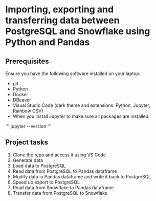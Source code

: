 # Importing, exporting and transferring data between PostgreSQL and Snowflake using Python and Pandas

## Prerequisites
Ensure you have the following software installed on your laptop:
 - git
 - Python
 - Docker
 - DBeaver
 - Visual Studio Code (dark theme and extensions: Python, Jupyter, Rainbow CSV)
 - When you install Jupyter to make sure all packages are installed.

 ''' jupyter --version '''

## Project tasks
1. Clone the repo and access it using VS Code
2. Generate data
3. Load data to PostgreSQL
4. Read data from PostgreSQL to Pandas dataframe
5. Modify data in Pandas dataframe and write it back to PostgreSQL
6. Speed up export to PostgreSQL
7. Read data from Snowflake to Pandas dataframe
8. Transfer data from PostgreSQL to Snowflake

